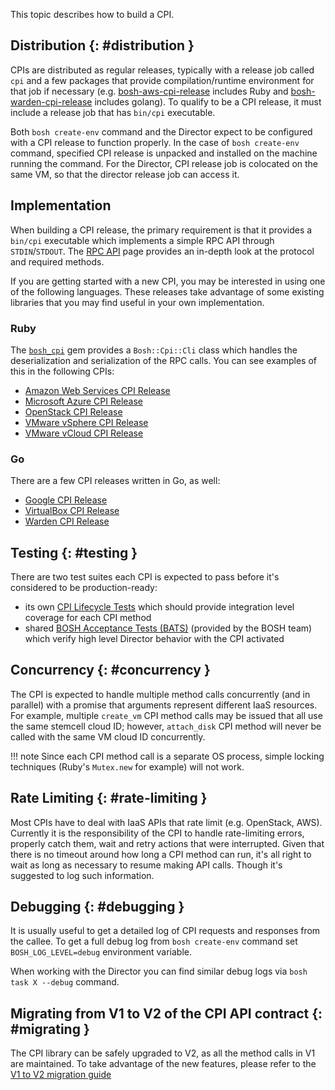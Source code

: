 This topic describes how to build a CPI.

## Distribution {: #distribution }

CPIs are distributed as regular releases, typically with a release job called `cpi` and a few packages that provide compilation/runtime environment for that job if necessary (e.g. [bosh-aws-cpi-release](https://github.com/cloudfoundry-incubator/bosh-aws-cpi-release) includes Ruby and [bosh-warden-cpi-release](https://github.com/cppforlife/bosh-warden-cpi-release) includes golang). To qualify to be a CPI release, it must include a release job that has `bin/cpi` executable.

Both `bosh create-env` command and the Director expect to be configured with a CPI release to function properly. In the case of `bosh create-env` command, specified CPI release is unpacked and installed on the machine running the command. For the Director, CPI release job is colocated on the same VM, so that the director release job can access it.


## Implementation

When building a CPI release, the primary requirement is that it provides a `bin/cpi` executable which implements a simple RPC API through `STDIN`/`STDOUT`. The [RPC API](cpi-api-v1-rpc.md) page provides an in-depth look at the protocol and required methods.

If you are getting started with a new CPI, you may be interested in using one of the following languages. These releases take advantage of some existing libraries that you may find useful in your own implementation.


### Ruby

The [`bosh_cpi`](https://rubygems.org/gems/bosh_cpi) gem provides a `Bosh::Cpi::Cli` class which handles the deserialization and serialization of the RPC calls. You can see examples of this in the following CPIs:

 * [Amazon Web Services CPI Release](https://github.com/cloudfoundry-incubator/bosh-aws-cpi-release)
 * [Microsoft Azure CPI Release](https://github.com/cloudfoundry-incubator/bosh-azure-cpi-release)
 * [OpenStack CPI Release](https://github.com/cloudfoundry-incubator/bosh-openstack-cpi-release)
 * [VMware vSphere CPI Release](https://github.com/cloudfoundry-incubator/bosh-vsphere-cpi-release)
 * [VMware vCloud CPI Release](https://github.com/cloudfoundry-incubator/bosh-vcloud-cpi-release)


### Go

There are a few CPI releases written in Go, as well:

 * [Google CPI Release](https://github.com/cloudfoundry-incubator/bosh-google-cpi-release)
 * [VirtualBox CPI Release](https://github.com/cppforlife/bosh-virtualbox-cpi-release)
 * [Warden CPI Release](https://github.com/cppforlife/bosh-warden-cpi-release)


## Testing {: #testing }

There are two test suites each CPI is expected to pass before it's considered to be production-ready:

- its own [CPI Lifecycle Tests](https://github.com/cloudfoundry/bosh/blob/master/docs/running_tests.md#cpi-lifecycle-tests) which should provide integration level coverage for each CPI method
- shared [BOSH Acceptance Tests (BATS)](https://github.com/cloudfoundry/bosh/blob/master/docs/running_tests.md#bosh-acceptance-tests-bats) (provided by the BOSH team) which verify high level Director behavior with the CPI activated


## Concurrency {: #concurrency }

The CPI is expected to handle multiple method calls concurrently (and in parallel) with a promise that arguments represent different IaaS resources. For example, multiple `create_vm` CPI method calls may be issued that all use the same stemcell cloud ID; however, `attach_disk` CPI method will never be called with the same VM cloud ID concurrently.

!!! note
    Since each CPI method call is a separate OS process, simple locking techniques (Ruby's <code>Mutex.new</code> for example) will not work.


## Rate Limiting {: #rate-limiting }

Most CPIs have to deal with IaaS APIs that rate limit (e.g. OpenStack, AWS). Currently it is the responsibility of the CPI to handle rate-limiting errors, properly catch them, wait and retry actions that were interrupted. Given that there is no timeout around how long a CPI method can run, it's all right to wait as long as necessary to resume making API calls. Though it's suggested to log such information.


## Debugging {: #debugging }

It is usually useful to get a detailed log of CPI requests and responses from the callee. To get a full debug log from `bosh create-env` command set `BOSH_LOG_LEVEL=debug` environment variable.

When working with the Director you can find similar debug logs via `bosh task X --debug` command.

## Migrating from V1 to V2 of the CPI API contract {: #migrating }

The CPI library can be safely upgraded to V2, as all the method calls in V1 are maintained. To take advantage of the new features, please refer to the [V1 to V2 migration guide](v2-migration-guide.md)

